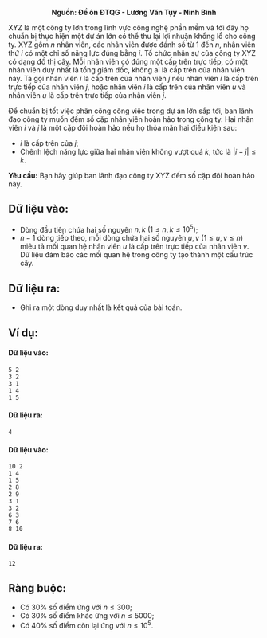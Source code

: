 **<center>Nguồn: Đề ôn ĐTQG - Lương Văn Tụy - Ninh Bình</center>**

XYZ là một công ty lớn trong lĩnh vực công nghệ phần mềm và tới đây họ chuẩn bị thực hiện một dự án lớn có thể thu lại lợi nhuận khổng lồ cho công ty. XYZ gồm $n$ nhân viên, các nhân viên được đánh số từ $1$ đến $n$, nhân viên thứ $i$ có một chỉ số năng lực đúng bằng $i$. Tổ chức nhân sự của công ty XYZ có dạng đồ thị cây. Mỗi nhân viên có đúng một cấp trên trực tiếp, có một nhân viên duy nhất là tổng giám đốc, không ai là cấp trên của nhân viên này. Ta gọi nhân viên $i$ là cấp trên của nhân viên $j$ nếu nhân viên $i$ là cấp trên trực tiếp của nhân viên $j$, hoặc nhân viên $i$ là cấp trên của nhân viên $u$ và nhân viên $u$ là cấp trên trực tiếp của nhân viên $j$.

Để chuẩn bị tốt việc phân công công việc trong dự án lớn sắp tới, ban lãnh đạo công ty muốn đếm số cặp nhân viên hoàn hảo trong công ty. Hai nhân viên $i$ và $j$ là một cặp đôi hoàn hảo nếu họ thỏa mãn hai điều kiện sau:
- $i$ là cấp trên của $j$;
- Chênh lệch năng lực giữa hai nhân viên không vượt quá $k$, tức là $|i-j|≤k$.

**Yêu cầu:** Bạn hãy giúp ban lãnh đạo công ty XYZ đếm số cặp đôi hoàn hảo này.

## Dữ liệu vào:
- Dòng đầu tiên chứa hai số nguyên $n,k\ (1 ≤  n, k ≤  10^5)$;
- $n-1$ dòng tiếp theo, mỗi dòng chứa hai số nguyên $u, v\ (1 ≤  u, v ≤ n)$ miêu tả mối quan hệ nhân viên $u$ là cấp trên trực tiếp của nhân viên $v$. Dữ liệu đảm bảo các mối quan hệ trong công ty tạo thành một cấu trúc cây.

## Dữ liệu ra:
- Ghi ra một dòng duy nhất là kết quả của bài toán.

## Ví dụ:
#### Dữ liệu vào:
```
5 2
3 2
3 1
1 4
1 5
```

#### Dữ liệu ra:
```
4
```

#### Dữ liệu vào:
```
10 2
1 4
1 5
2 8
2 9
3 1
3 2
6 3
7 6
8 10
```

#### Dữ liệu ra:
```
12
```

## Ràng buộc:
- Có $30\%$ số điểm ứng với $n ≤ 300$;
- Có $30\%$ số điểm khác ứng với $n ≤ 5000$;
- Có $40\%$ số điểm còn lại ứng với $n ≤ 10^5$.